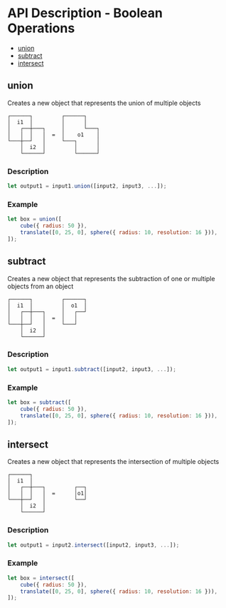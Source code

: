 # API Description - Boolean Operations

-   [union](#union)
-   [subtract](#subtract)
-   [intersect](#intersect)

## union

Creates a new object that represents the union of multiple objects

```text
┌──────┐         ┌──────┐
│  i1  │         │      │
│   ┌──┼───┐     │      └───┐
│   │  │   │  =  │    o1    │
└───┼──┘   │     └───┐      │
    │  i2  │         │      │
    └──────┘         └──────┘
```

### Description

```js
let output1 = input1.union([input2, input3, ...]);
```

### Example

<!-- prettier-ignore -->
```js
let box = union([
    cube({ radius: 50 }),
    translate([0, 25, 0], sphere({ radius: 10, resolution: 16 })),
]);
```

## subtract

Creates a new object that represents the subtraction of one or multiple objects from an object

```text
┌──────┐         ┌──────┐
│  i1  │         │  o1  │
│   ┌──┼───┐     │   ┌──┘
│   │  │   │  =  │   │
└───┼──┘   │     └───┘
    │  i2  │
    └──────┘
```

### Description

```js
let output1 = input1.subtract([input2, input3, ...]);
```

### Example

<!-- prettier-ignore -->
```js
let box = subtract([
    cube({ radius: 50 }),
    translate([0, 25, 0], sphere({ radius: 10, resolution: 16 })),
]);
```

## intersect

Creates a new object that represents the intersection of multiple objects

```text
┌──────┐
│  i1  │
│   ┌──┼───┐         ┌──┐
│   │  │   │  =      │o1│
└───┼──┘   │         └──┘
    │  i2  │
    └──────┘
```

### Description

```js
let output1 = input2.intersect([input2, input3, ...]);
```

### Example

<!-- prettier-ignore -->
```js
let box = intersect([
    cube({ radius: 50 }),
    translate([0, 25, 0], sphere({ radius: 10, resolution: 16 })),
]);

